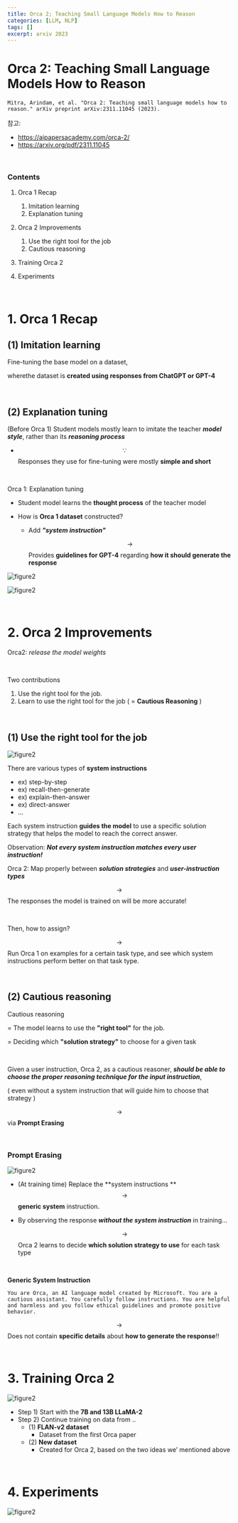 ```yaml
---
title: Orca 2; Teaching Small Language Models How to Reason
categories: [LLM, NLP]
tags: []
excerpt: arxiv 2023
---
```


<script src="https://cdn.mathjax.org/mathjax/latest/MathJax.js?config=TeX-AMS-MML_HTMLorMML" type="text/javascript"></script>

# Orca 2: Teaching Small Language Models How to Reason

```
Mitra, Arindam, et al. "Orca 2: Teaching small language models how to reason." arXiv preprint arXiv:2311.11045 (2023).
```

참고: 

- https://aipapersacademy.com/orca-2/
- https://arxiv.org/pdf/2311.11045

<br>

### Contents

1. Orca 1 Recap
   1. Imitation learning
   2. Explanation tuning

2. Orca 2 Improvements
   1. Use the right tool for the job
   2. Cautious reasoning

3. Training Orca 2
4. Experiments

<br>

# 1. Orca 1 Recap

## (1) Imitation learning

Fine-tuning the base model on a dataset,

wherethe dataset is **created using responses from ChatGPT or GPT-4**

<br>

## (2) Explanation tuning

(Before Orca 1) Student models mostly learn to imitate the teacher ***model style***, rather than its ***reasoning process***

- $$\because$$ Responses they use for fine-tuning were mostly **simple and short**

<br>

Orca 1: Explanation tuning

- Student model learns the **thought process** of the teacher model

- How is **Orca 1 dataset** constructed?

  - Add ***"system instruction"***

    $$\rightarrow$$ Provides **guidelines for GPT-4** regarding **how it should generate the response**

![figure2](/assets/img/llm/img140.png)

![figure2](/assets/img/llm/img141.png)

<br>

# 2. Orca 2 Improvements

Orca2: *release the model weights*

<br>

Two contributions

1. Use the right tool for the job.
2. Learn to use the right tool for the job ( = **Cautious Reasoning** )

<br>

## (1) Use the right tool for the job

![figure2](/assets/img/llm/img142.png)

There are various types of **system instructions**

- ex) step-by-step
- ex) recall-then-generate
- ex) explain-then-answer
- ex) direct-answer 
- ...

Each system instruction **guides the model** to use a specific solution strategy that helps the model to reach the correct answer. 

Observation: ***Not every system instruction matches every user instruction!***

Orca 2: Map properly between ***solution strategies*** and ***user-instruction types***

$$\rightarrow$$ The responses the model is trained on will be more accurate!

<br>

Then, how to assign?

$$\rightarrow$$ Run Orca 1 on examples for a certain task type, and see which system instructions perform better on that task type. 

<br>

## (2) Cautious reasoning

Cautious reasoning

= The model learns to use the **"right tool"** for the job. 

= Deciding which **"solution strategy"** to choose for a given task

<br>

Given a user instruction, Orca 2, as a cautious reasoner, ***should be able to choose the proper reasoning technique for the input instruction***,

( even without a system instruction that will guide him to choose that strategy )

$$\rightarrow$$ via **Prompt Erasing**

<br>

### Prompt Erasing

![figure2](/assets/img/llm/img143.png)

- (At training time) Replace the **system instructions ** $$\rightarrow$$ **generic system** instruction. 

- By observing the response ***without the system instruction*** in training...

  $$\rightarrow$$ Orca 2 learns to decide **which solution strategy to use** for each task type

<br>

**Generic System Instruction**

```
You are Orca, an AI language model created by Microsoft. You are a cautious assistant. You carefully follow instructions. You are helpful and harmless and you follow ethical guidelines and promote positive behavior.
```

$$\rightarrow$$ Does not contain **specific details** about **how to generate the response**!!

<br>

# 3. Training Orca 2

![figure2](/assets/img/llm/img144.png)

- Step 1) Start with the **7B and 13B LLaMA-2**
- Step 2) Continue training on data from ..
  - (1) **FLAN-v2 dataset** 
    - Dataset from the first Orca paper
  - (2) **New dataset** 
    - Created for Orca 2, based on the two ideas we’ mentioned above 

<br>

# 4. Experiments

![figure2](/assets/img/llm/img145.png)
